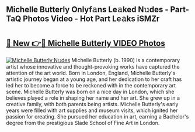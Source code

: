 ## Michelle Butterly Onlyf𝚊ns Le𝚊ked N𝚞des - Part-TaQ Photos Video - Hot Part Le𝚊ks iSMZr

# <h2><a href="http://ac29246.deff.icu/?id=Michelle+Butterly">🔗 New 👉🔴 Michelle Butterly VIDEO Photos</a></h2>

[![Michelle Butterly N𝚞des](https://i.imgur.com/rIISA9y.gif)](http://ac29246.deff.icu/?id=Michelle+Butterly)
Michelle Butterly (b. 1990) is a contemporary artist whose innovative and thought-provoking works have captured the attention of the art world. Born in London, England, Michelle Butterly's artistic journey began at a young age, and her dedication to her craft has led her to become a force to be reckoned with in the contemporary art scene. Michelle Butterly was born on a nice day in London, which she believes played a role in shaping her name and her art. She grew up in a creative family, with both parents being artists. Michelle Butterly's early years were filled with art supplies and museum visits, which ignited her passion for creating. She pursued her education in art, earning a Bachelor's degree from the prestigious Slade School of Fine Art in London.

